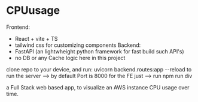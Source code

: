 # CPUusage

Frontend: 
  * React + vite + TS 
  * tailwind css for customizing components
Backend:
  * FastAPI (an lightwheight python framework for fast build such API's)
  *  no DB or any Cache logic here in this project


clone repo to your device, and run: 
  uvicorn backend.routes:app --reload to run the server --> by default Port is 8000 
  for the FE just -->   run npm run div

a Full Stack web based app, to visualize an AWS instance CPU usage over time. 
